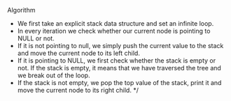 Algorithm

* We first take an explicit stack data structure and set an infinite loop.
* In every iteration we check whether our current node is pointing to NULL or not.
* If it is not pointing to null, we simply push the current value to the stack and move the current node to its left child.
* If it is pointing to NULL, we first check whether the stack is empty or not. If the stack is empty, it means that we have traversed the tree and we break out of the loop.
* If the stack is not empty, we pop the top value of the stack, print it and move the current node to its right child.
     */